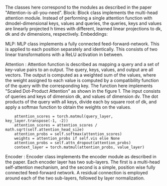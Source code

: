 The classes here correspond to the modules as described in the paper "Attention-is-all-you-need".
Block:
Block class implements the multi-head attention module. Instead of performing a single attention function with dmodel-dimensional keys, values and queries, the queries, keys and values are linearly projected h times with different, learned linear projections to dk, dk and dv dimensions, respectively.
Embeddings:

MLP:
MLP class implements a fully connected feed-forward-network. This is applied to each position separately and identically. This consists of two linear transformations with a ReLU activation in between.

Attention : 
Attention function is described as mapping a query and a set of key-value pairs to an output. The query, keys, values, and output are all vectors. The output is computed as a weighted sum of the values, where the weight assigned to each value is computed by a compatibility function of the query with the corresponding key. The function here implements "Scaled Dot-Product Attention" as shown in the figure 1. The input consists of queries and keys of dimension dk, and values of dimension dv. The dot products of the query with all keys, divide each by square root of dk, and apply a softmax function to obtain the weights on the values.

        attention_scores = torch.matmul(query_layer, key_layer.transpose(-1, -2))
        attention_scores = attention_scores / math.sqrt(self.attention_head_size)
        attention_probs = self.softmax(attention_scores)
        weights = attention_probs if self.vis else None
        attention_probs = self.attn_dropout(attention_probs)
        context_layer = torch.matmul(attention_probs, value_layer)

Encoder :
Encoder class implements the encoder module as described in the paper. Each encoder layer has two sub-layers. The first is a multi-head self-attention mechanism, and the second is a simple, position wise fully connected feed-forward network. A residual connection is employed around each of the two sub-layers, followed by layer normalization.
